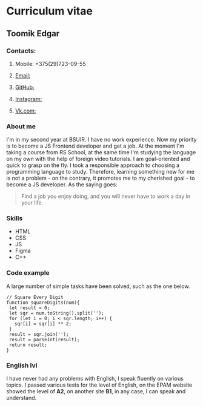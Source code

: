 # Curriculum vitae

## Toomik Edgar

### Contacts:

1. Mobile: +375(29)723-09-55

2. [Email:](prodep007z@gmail.com)

3. [GitHub:](https://github.com/edgarrii)

4. [Instagram:](https://www.instagram.com/edgar.too/)

5. [Vk.com:](https://vk.com/edtoomik)

### About me

I'm in my second year at BSUIR. I have no work experience. Now my priority is to become a JS Frontend developer and get a job. At the moment I'm taking a course from RS School, at the same time I'm studying the language on my own with the help of foreign video tutorials. I am goal-oriented and quick to grasp on the fly. I took a responsible approach to choosing a programming language to study. Therefore, learning something new for me is not a problem - on the contrary, it promotes me to my cherished goal - to become a JS developer. As the saying goes: 
> Find a job you enjoy doing, and you will never have to work a day in your life.

### Skills

* HTML
* CSS
* JS
* Figma
* C++

### Code example

A large number of simple tasks have been solved, such as the one below.
```
// Square Every Digit
function squareDigits(num){
 let result = 0;
 let sqr = num.toString().split('');
 for (let i = 0; i < sqr.length; i++) {
   sqr[i] = sqr[i] ** 2;
 }
 result = sqr.join('');
 result = parseInt(result);
 return result;
}
```

### English lvl

I have never had any problems with English, I speak fluently on various topics. I passed various tests for the level of English, on the EPAM website showed the level of __A2__, on another site __B1__, in any case, I can speak and understand.
